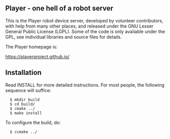 Player - one hell of a robot server
----------------------------------
This is the Player robot device server, developed by volunteer contributors,
with help from many other places, and released under the GNU Lesser General
Public License (LGPL).  Some of the code is only available under the GPL,
see individual libraries and source files for details.

The Player homepage is:

  https://playerproject.github.io/


Installation
------------
Read INSTALL for more detailed instructions.  For most people, the following
sequence will suffice:

```
  $ mkdir build  
  $ cd build/  
  $ cmake ../  
  $ make install  
```

To configure the build, do:

```
  $ ccmake ../
```
